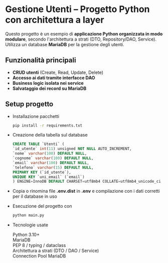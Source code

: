 # Gestione Utenti – Progetto Python con architettura a layer

Questo progetto è un esempio di **applicazione Python organizzata in modo modulare**, secondo l'architettura a strati (DTO, Repository/DAO, Service). Utilizza un database **MariaDB** per la gestione degli utenti.

## Funzionalità principali

- **CRUD utenti** (Create, Read, Update, Delete)
- **Accesso ai dati tramite interfacce DAO**
- **Business logic isolata nei service**
- **Salvataggio dei record su MariaDB**

## Setup progetto

- Installazione pacchetti

    ``` bash
    pip install -r requirements.txt
    ```

- Creazione della tabella sul database

    ``` sql
    CREATE TABLE `Utenti` (
    `id_utente` int(11) unsigned NOT NULL AUTO_INCREMENT,
    `nome` varchar(100) DEFAULT NULL,
    `cognome` varchar(100) DEFAULT NULL,
    `email` varchar(100) DEFAULT NULL,
    `telefono` varchar(15) DEFAULT NULL,
    PRIMARY KEY (`id_utente`),
    UNIQUE KEY `uni_email` (`email`)
    ) ENGINE=InnoDB DEFAULT CHARSET=utf8mb4 COLLATE=utf8mb4_unicode_ci
    ```

- Copia o rinomina file **.env.dist** in **.env** e compilazione con i dati corretti per il database in uso

- Esecuzione del progetto con

    ``` bash
    python main.py
    ```

- Tecnologie usate

    Python 3.10+  
    MariaDB  
    PEP 8 / typing / dataclass  
    Architettura a strati (DTO / DAO / Service)  
    Connection Pool MariaDB
